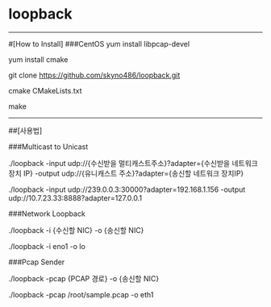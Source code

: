 # loopback

___
#[How to Install]
###CentOS
yum install libpcap-devel

yum install cmake

git clone https://github.com/skyno486/loopback.git 

cmake CMakeLists.txt

make
___
##[사용법]

###Multicast to Unicast

./loopback -input udp://{수신받을 멀티캐스트주소}?adapter={수신받을 네트워크 장치 IP} -output udp://{유니캐스트 주소}?adapter={송신할 네트워크 장치IP}

./loopback -input udp://239.0.0.3:30000?adapter=192.168.1.156 -output udp://10.7.23.33:8888?adapter=127.0.0.1


###Network Loopback

./loopback -i {수신할 NIC} -o {송신할 NIC}

./loopback -i eno1 -o lo

###Pcap Sender

./loopback -pcap {PCAP 경로} -o {송신할 NIC}

./loopback -pcap /root/sample.pcap -o eth1
